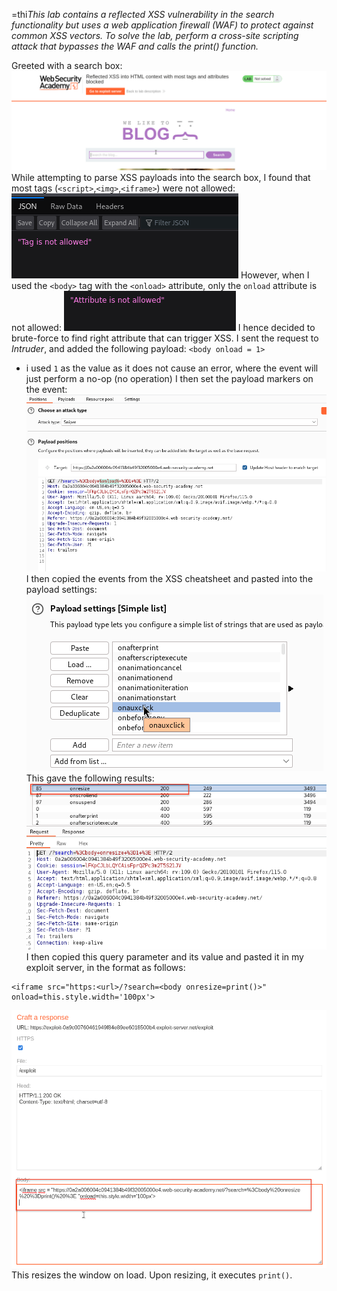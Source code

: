 =thi*This lab contains a reflected XSS vulnerability in the search functionality but uses a web application firewall (WAF) to protect against common XSS vectors.
To solve the lab, perform a cross-site scripting attack that bypasses the WAF and calls the print() function.*

Greeted with a search box:
![Screenshot 2024-05-15 at 9.31.26 AM](images/Screenshot%202024-05-15%20at%209.31.26%20AM.png)
While attempting to parse XSS payloads into the search box, I found that most tags (`<script>`,`<img>`,`<iframe>`) were not allowed:
![Screenshot 2024-05-15 at 9.38.50 AM](images/Screenshot%202024-05-15%20at%209.38.50%20AM.png)
However, when I used the `<body>` tag with the `<onload>` attribute, only the `onload` attribute is not allowed:
![Screenshot 2024-05-15 at 9.42.42 AM](images/Screenshot%202024-05-15%20at%209.42.42%20AM.png)
I hence decided to brute-force to find right attribute that can trigger XSS.
I sent the request to *Intruder*, and added the following payload:
`<body onload = 1>`
- i used `1` as the value as it does not cause an error, where the event will just perform a no-op (no operation)
I then set the payload markers on the event:
![Screenshot 2024-05-15 at 12.49.00 PM](images/Screenshot%202024-05-15%20at%2012.49.00%20PM.png)
I then copied the events from the XSS cheatsheet and pasted into the payload settings:
![Screenshot 2024-05-15 at 12.49.56 PM](images/Screenshot%202024-05-15%20at%2012.49.56%20PM.png)
This gave the following results:
![Screenshot 2024-05-15 at 12.53.54 PM](images/Screenshot%202024-05-15%20at%2012.53.54%20PM.png)
I then copied this query parameter and its value and pasted it in my exploit server, in the format as follows:
```
<iframe src="https:<url>/?search=<body onresize=print()>" onload=this.style.width='100px'>
```
![Screenshot 2024-05-15 at 12.59.35 PM](images/Screenshot%202024-05-15%20at%2012.59.35%20PM.png)
This resizes the window on load. Upon resizing, it executes `print()`.
